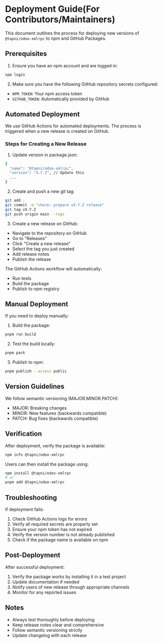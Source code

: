 # Deployment Guide(For Contributors/Maintainers)

This document outlines the process for deploying new versions of `@tapni/odoo-xmlrpc` to npm and GitHub Packages.

## Prerequisites

1. Ensure you have an npm account and are logged in:

```bash
npm login
```

2. Make sure you have the following GitHub repository secrets configured:

- `NPM_TOKEN`: Your npm access token
- `GITHUB_TOKEN`: Automatically provided by GitHub

## Automated Deployment

We use GitHub Actions for automated deployments. The process is triggered when a new release is created on GitHub.

### Steps for Creating a New Release

1. Update version in package.json:

```bash
{
  "name": "@tapni/odoo-xmlrpc",
  "version": "X.Y.Z", // Update this
  ...
}
```

2. Create and push a new git tag:

```bash
git add .
git commit -m "chore: prepare vX.Y.Z release"
git tag vX.Y.Z
git push origin main --tags
```

3. Create a new release on GitHub:

- Navigate to the repository on GitHub
- Go to "Releases"
- Click "Create a new release"
- Select the tag you just created
- Add release notes
- Publish the release

The GitHub Actions workflow will automatically:

- Run tests
- Build the package
- Publish to npm registry

## Manual Deployment

If you need to deploy manually:

1. Build the package:

```bash
pnpm run build
```

2. Test the build locally:

```bash
pnpm pack
```

3. Publish to npm:

```bash
pnpm publish --access public
```

## Version Guidelines

We follow semantic versioning (MAJOR.MINOR.PATCH):

- MAJOR: Breaking changes
- MINOR: New features (backwards compatible)
- PATCH: Bug fixes (backwards compatible)

## Verification

After deployment, verify the package is available:

```bash
npm info @tapni/odoo-xmlrpc
```

Users can then install the package using:

```bash
npm install @tapni/odoo-xmlrpc
# or
pnpm add @tapni/odoo-xmlrpc
```

## Troubleshooting

If deployment fails:

1. Check GitHub Actions logs for errors
2. Verify all required secrets are properly set
3. Ensure your npm token has not expired
4. Verify the version number is not already published
5. Check if the package name is available on npm

## Post-Deployment

After successful deployment:

1. Verify the package works by installing it in a test project
2. Update documentation if needed
3. Notify users of new release through appropriate channels
4. Monitor for any reported issues

## Notes

- Always test thoroughly before deploying
- Keep release notes clear and comprehensive
- Follow semantic versioning strictly
- Update changelog with each release
